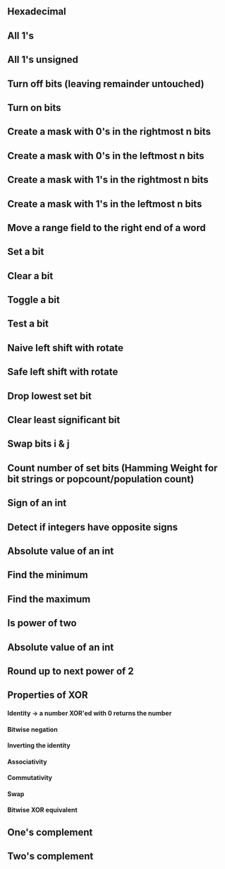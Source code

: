## Hexadecimal
## All 1's
## All 1's unsigned
## Turn off bits (leaving remainder untouched)
## Turn on bits
## Create a mask with 0's in the rightmost n bits
## Create a mask with 0's in the leftmost n bits
## Create a mask with 1's in the rightmost n bits
## Create a mask with 1's in the leftmost n bits
## Move a range field to the right end of a word
## Set a bit
## Clear a bit
## Toggle a bit
## Test a bit
## Naive left shift with rotate
## Safe left shift with rotate
## Drop lowest set bit
## Clear least significant bit
## Swap bits i & j
## Count number of set bits (Hamming Weight for bit strings or popcount/population count)
## Sign of an int
## Detect if integers have opposite signs
## Absolute value of an int
## Find the minimum
## Find the maximum
## Is power of two
## Absolute value of an int
## Round up to next power of 2
## Properties of XOR
#### Identity -> a number XOR'ed with 0 returns the number
#### Bitwise negation
#### Inverting the identity
#### Associativity
#### Commutativity
#### Swap
#### Bitwise XOR equivalent
## One's complement
## Two's complement